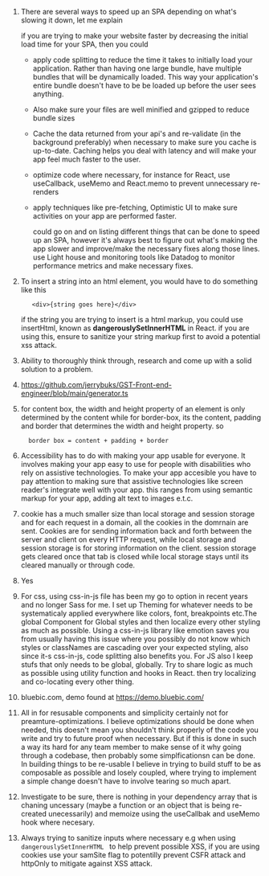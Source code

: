 
1.  There are several ways to speed up an SPA depending on what's slowing it down, let me explain

    if you are trying to make your website faster by decreasing the initial load time for your SPA, then you could

    - apply code splitting to reduce the time it takes to initially load your application. Rather than having one large bundle, have multiple bundles that will be        dynamically loaded. This way your application's entire bundle doesn't have to be be loaded up before the user sees anything.

    - Also make sure your files are well minified and gzipped to reduce bundle sizes

    - Cache the data returned from your api's and re-validate (in the background preferably) when necessary to make sure you cache is up-to-date. Caching helps you           deal with latency and will make your app feel much faster to the user.

    - optimize code where necessary, for instance for React, use useCallback, useMemo and React.memo to prevent unnecessary re-renders 

    - apply techniques like pre-fetching, Optimistic UI to make sure activities on your app are performed faster.

      could go on and on listing different things that can be done to speed up an SPA, however it's always best to figure out what's making the app slower and               improve/make the necessary fixes along those lines. use Light house and monitoring tools like Datadog to monitor performance metrics and make necessary fixes.


2.  To insert a string into an html element, you would have to do something like this

    ```
       <div>{string goes here}</div>
    ```
 
    if the string you are trying to insert is a html markup, you could use insertHtml, known as **dangerouslySetInnerHTML** in React. if you are using this, ensure to sanitize your string markup first to avoid a potential xss attack.

3. Ability to thoroughly think through, research and come up with a solid solution to a problem.


4.  https://github.com/jerrybuks/GST-Front-end-engineer/blob/main/generator.ts


5. for content box, the width and height property of an element is only determined by the content while for border-box, its the content, padding and border that determines the width and height property. so 
     ```
       border box = content + padding + border
    ``` 
6. Accessibility has to do with making your app usable for everyone. It involves making your app easy to use for people with disabilities who rely on assistive     technologies. To make your app accesible you have to pay attention to making sure that assistive technologies like screen reader's integrate well with your app. this ranges from using semantic markup for your app, adding alt text to images e.t.c.

7. cookie has a much smaller size than local storage and session storage and for each request in a domain, all the cookies in the domrnain are sent. Cookies are for sending information back and forth between the server and client on every HTTP request, while local storage and session storage is for storing information on the client. session storage gets cleared once that tab is closed while local storage stays until its cleared manually or through code.

8. Yes

9. For css, using css-in-js file has been my go to option in recent years and no longer Sass for me. I set up Theming for whatever needs to be systematicaly applied everywhere like colors, font, breakpoints etc.The global Component for Global styles and then localize every other styling as much as possible. Using a css-in-js library like emotion saves you from usually having this issue where you possibly do not know which styles or classNames are cascading over your expected styling, also  since it-s css-in-js, code splitting also benefits you. For JS also I keep stufs that only needs to be global, globally. Try to share logic as much as possible using utility function and hooks in React. then try localizing and co-locating every other thing.

10. bluebic.com, demo found at https://demo.bluebic.com/

11. All in for resusable components and simplicity certainly not for preamture-optimizations. I believe optimizations should be done when needed, this doesn't mean you shouldn't think properly of the code you write and try to future proof when necessary. But if this is done in such a way its hard for any team member to make sense of it why going through a codebase, then probably some simplficationsn can be done. In building things to be re-usable I believe in trying to build stuff to be as composable as possible and losely coupled, where trying to implement a simple change doesn't have to involve tearing so much apart.

12. Investigate to be sure, there is nothing in your dependency array that is chaning uncessary (maybe a function or an object that is being re-created unecessarily) and memoize using the useCallbak and useMemo hook where necesary.

13. Always trying to sanitize inputs where necessary e.g when using  ```dangerouslySetInnerHTML ``` to help prevent possible XSS, if you are using cookies use your samSite flag to potentilly prevent CSFR attack and httpOnly to mitigate against XSS attack.






